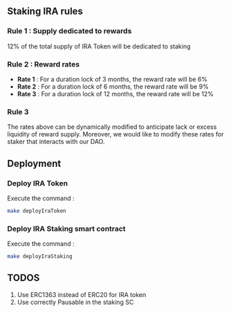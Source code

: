 ## Staking IRA rules

### Rule 1 : Supply dedicated to rewards

12% of the total supply of IRA Token will be dedicated to staking


### Rule 2 : Reward rates

- **Rate 1** : For a duration lock of 3 months, the reward rate will be 6%
- **Rate 2** : For a duration lock of 6 months, the reward rate will be 9%
- **Rate 3** : For a duration lock of 12 months, the reward rate will be 12%


### Rule 3 

The rates above can be dynamically modified to anticipate lack or excess liquidity of reward supply.
Moreover, we would like to modify these rates for staker that interacts with our DAO.
<br>


## Deployment 

### Deploy IRA Token 


Execute the command : 

```sh
make deployIraToken
```


### Deploy IRA Staking smart contract

Execute the command : 

```sh
make deployIraStaking
```

## TODOS

1) Use ERC1363 instead of ERC20 for IRA token
2) Use correctly Pausable in the staking SC
